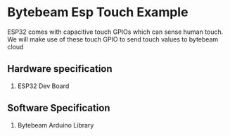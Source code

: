 # Bytebeam Esp Touch Example
ESP32 comes with capacitive touch GPIOs which can sense human touch. We will make use of these touch GPIO to send touch values to bytebeam cloud

## Hardware specification
1. ESP32 Dev Board

## Software Specification
1. Bytebeam Arduino Library